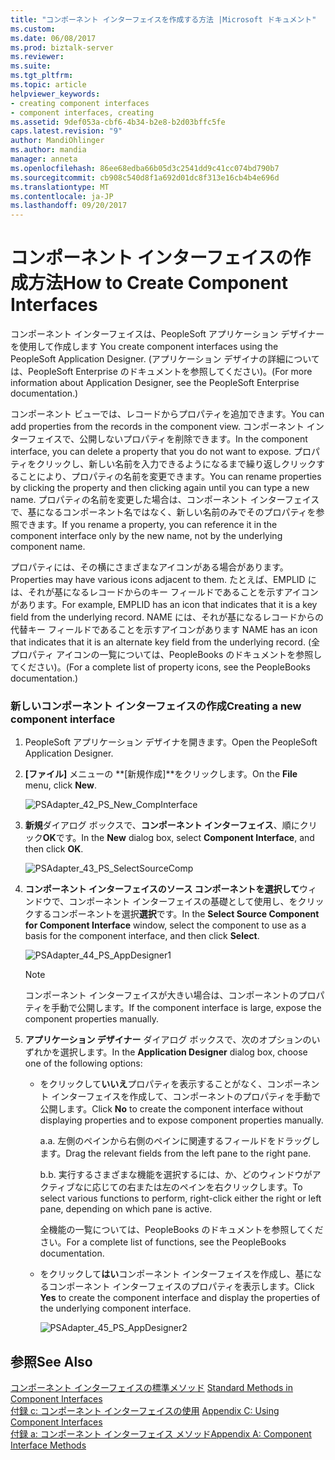 ```yaml
---
title: "コンポーネント インターフェイスを作成する方法 |Microsoft ドキュメント"
ms.custom: 
ms.date: 06/08/2017
ms.prod: biztalk-server
ms.reviewer: 
ms.suite: 
ms.tgt_pltfrm: 
ms.topic: article
helpviewer_keywords:
- creating component interfaces
- component interfaces, creating
ms.assetid: 9def053a-cbf6-4b34-b2e8-b2d03bffc5fe
caps.latest.revision: "9"
author: MandiOhlinger
ms.author: mandia
manager: anneta
ms.openlocfilehash: 86ee68edba66b05d3c2541dd9c41cc074bd790b7
ms.sourcegitcommit: cb908c540d8f1a692d01dc8f313e16cb4b4e696d
ms.translationtype: MT
ms.contentlocale: ja-JP
ms.lasthandoff: 09/20/2017
---
```

# <a name="how-to-create-component-interfaces"></a><span data-ttu-id="3ad68-102">コンポーネント インターフェイスの作成方法</span><span class="sxs-lookup"><span data-stu-id="3ad68-102">How to Create Component Interfaces</span></span>
<span data-ttu-id="3ad68-103">コンポーネント インターフェイスは、PeopleSoft アプリケーション デザイナーを使用して作成します </span><span class="sxs-lookup"><span data-stu-id="3ad68-103">You create component interfaces using the PeopleSoft Application Designer.</span></span> <span data-ttu-id="3ad68-104">(アプリケーション デザイナの詳細については、PeopleSoft Enterprise のドキュメントを参照してください)。</span><span class="sxs-lookup"><span data-stu-id="3ad68-104">(For more information about Application Designer, see the PeopleSoft Enterprise documentation.)</span></span>  
  
 <span data-ttu-id="3ad68-105">コンポーネント ビューでは、レコードからプロパティを追加できます。</span><span class="sxs-lookup"><span data-stu-id="3ad68-105">You can add properties from the records in the component view.</span></span> <span data-ttu-id="3ad68-106">コンポーネント インターフェイスで、公開しないプロパティを削除できます。</span><span class="sxs-lookup"><span data-stu-id="3ad68-106">In the component interface, you can delete a property that you do not want to expose.</span></span> <span data-ttu-id="3ad68-107">プロパティをクリックし、新しい名前を入力できるようになるまで繰り返しクリックすることにより、プロパティの名前を変更できます。</span><span class="sxs-lookup"><span data-stu-id="3ad68-107">You can rename properties by clicking the property and then clicking again until you can type a new name.</span></span> <span data-ttu-id="3ad68-108">プロパティの名前を変更した場合は、コンポーネント インターフェイスで、基になるコンポーネント名ではなく、新しい名前のみでそのプロパティを参照できます。</span><span class="sxs-lookup"><span data-stu-id="3ad68-108">If you rename a property, you can reference it in the component interface only by the new name, not by the underlying component name.</span></span>  
  
 <span data-ttu-id="3ad68-109">プロパティには、その横にさまざまなアイコンがある場合があります。</span><span class="sxs-lookup"><span data-stu-id="3ad68-109">Properties may have various icons adjacent to them.</span></span> <span data-ttu-id="3ad68-110">たとえば、EMPLID には、それが基になるレコードからのキー フィールドであることを示すアイコンがあります。</span><span class="sxs-lookup"><span data-stu-id="3ad68-110">For example, EMPLID has an icon that indicates that it is a key field from the underlying record.</span></span> <span data-ttu-id="3ad68-111">NAME には、それが基になるレコードからの代替キー フィールドであることを示すアイコンがあります </span><span class="sxs-lookup"><span data-stu-id="3ad68-111">NAME has an icon that indicates that it is an alternate key field from the underlying record.</span></span> <span data-ttu-id="3ad68-112">(全プロパティ アイコンの一覧については、PeopleBooks のドキュメントを参照してください)。</span><span class="sxs-lookup"><span data-stu-id="3ad68-112">(For a complete list of property icons, see the PeopleBooks documentation.)</span></span>  
  
### <a name="creating-a-new-component-interface"></a><span data-ttu-id="3ad68-113">新しいコンポーネント インターフェイスの作成</span><span class="sxs-lookup"><span data-stu-id="3ad68-113">Creating a new component interface</span></span>  
  
1.  <span data-ttu-id="3ad68-114">PeopleSoft アプリケーション デザイナを開きます。</span><span class="sxs-lookup"><span data-stu-id="3ad68-114">Open the PeopleSoft Application Designer.</span></span>  
  
2.  <span data-ttu-id="3ad68-115">**[ファイル]** メニューの **[新規作成]**をクリックします。</span><span class="sxs-lookup"><span data-stu-id="3ad68-115">On the **File** menu, click **New**.</span></span>  
  
     ![](../core/media/psadapter-42-ps-new-compinterface.gif "PSAdapter_42_PS_New_CompInterface")  
  
3.  <span data-ttu-id="3ad68-116">**新規**ダイアログ ボックスで、**コンポーネント インターフェイス**、順にクリック**OK**です。</span><span class="sxs-lookup"><span data-stu-id="3ad68-116">In the **New** dialog box, select **Component Interface**, and then click **OK**.</span></span>  
  
     ![](../core/media/psadapter-43-ps-selectsourcecomp.gif "PSAdapter_43_PS_SelectSourceComp")  
  
4.  <span data-ttu-id="3ad68-117">**コンポーネント インターフェイスのソース コンポーネントを選択して**ウィンドウで、コンポーネント インターフェイスの基礎として使用し、をクリックするコンポーネントを選択**選択**です。</span><span class="sxs-lookup"><span data-stu-id="3ad68-117">In the **Select Source Component for Component Interface** window, select the component to use as a basis for the component interface, and then click **Select**.</span></span>  
  
     ![](../core/media/psadapter-44-ps-appdesigner1.gif "PSAdapter_44_PS_AppDesigner1")  
  
    > [!NOTE]
    >  <span data-ttu-id="3ad68-118">コンポーネント インターフェイスが大きい場合は、コンポーネントのプロパティを手動で公開します。</span><span class="sxs-lookup"><span data-stu-id="3ad68-118">If the component interface is large, expose the component properties manually.</span></span>  
  
5.  <span data-ttu-id="3ad68-119">**アプリケーション デザイナー**  ダイアログ ボックスで、次のオプションのいずれかを選択します。</span><span class="sxs-lookup"><span data-stu-id="3ad68-119">In the **Application Designer** dialog box, choose one of the following options:</span></span>  
  
    -   <span data-ttu-id="3ad68-120">をクリックして**いいえ**プロパティを表示することがなく、コンポーネント インターフェイスを作成して、コンポーネントのプロパティを手動で公開します。</span><span class="sxs-lookup"><span data-stu-id="3ad68-120">Click **No** to create the component interface without displaying properties and to expose component properties manually.</span></span>  
  
         <span data-ttu-id="3ad68-121">a.</span><span class="sxs-lookup"><span data-stu-id="3ad68-121">a.</span></span> <span data-ttu-id="3ad68-122">左側のペインから右側のペインに関連するフィールドをドラッグします。</span><span class="sxs-lookup"><span data-stu-id="3ad68-122">Drag the relevant fields from the left pane to the right pane.</span></span>  
  
         <span data-ttu-id="3ad68-123">b.</span><span class="sxs-lookup"><span data-stu-id="3ad68-123">b.</span></span> <span data-ttu-id="3ad68-124">実行するさまざまな機能を選択するには、か、どのウィンドウがアクティブなに応じての右または左のペインを右クリックします。</span><span class="sxs-lookup"><span data-stu-id="3ad68-124">To select various functions to perform, right-click either the right or left pane, depending on which pane is active.</span></span>  
  
         <span data-ttu-id="3ad68-125">全機能の一覧については、PeopleBooks のドキュメントを参照してください。</span><span class="sxs-lookup"><span data-stu-id="3ad68-125">For a complete list of functions, see the PeopleBooks documentation.</span></span>  
  
    -   <span data-ttu-id="3ad68-126">をクリックして**はい**コンポーネント インターフェイスを作成し、基になるコンポーネント インターフェイスのプロパティを表示します。</span><span class="sxs-lookup"><span data-stu-id="3ad68-126">Click **Yes** to create the component interface and display the properties of the underlying component interface.</span></span>  
  
         ![](../core/media/psadapter-45-ps-appdesigner2.gif "PSAdapter_45_PS_AppDesigner2")  
  
## <a name="see-also"></a><span data-ttu-id="3ad68-127">参照</span><span class="sxs-lookup"><span data-stu-id="3ad68-127">See Also</span></span>  
 <span data-ttu-id="3ad68-128">[コンポーネント インターフェイスの標準メソッド](../core/standard-methods-in-component-interfaces.md) </span><span class="sxs-lookup"><span data-stu-id="3ad68-128">[Standard Methods in Component Interfaces](../core/standard-methods-in-component-interfaces.md) </span></span>  
 <span data-ttu-id="3ad68-129">[付録 c: コンポーネント インターフェイスの使用](../core/appendix-c-using-component-interfaces.md) </span><span class="sxs-lookup"><span data-stu-id="3ad68-129">[Appendix C: Using Component Interfaces](../core/appendix-c-using-component-interfaces.md) </span></span>  
 [<span data-ttu-id="3ad68-130">付録 a: コンポーネント インターフェイス メソッド</span><span class="sxs-lookup"><span data-stu-id="3ad68-130">Appendix A: Component Interface Methods</span></span>](../core/appendix-a-component-interface-methods.md)